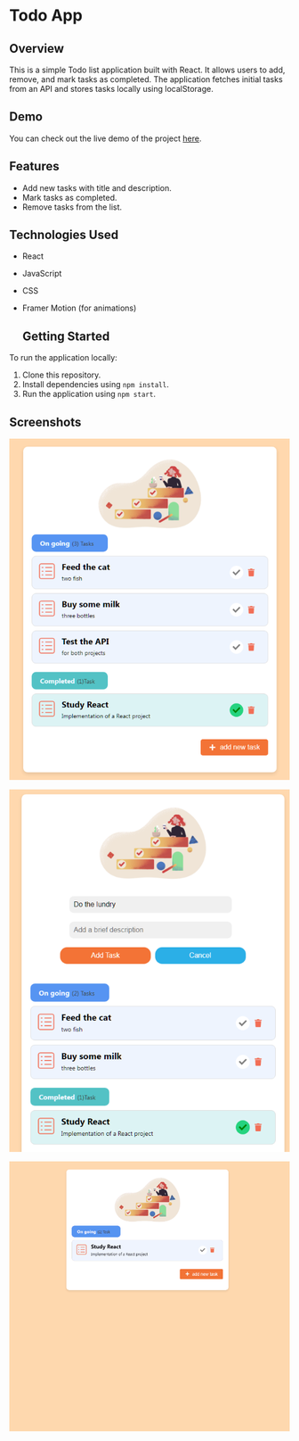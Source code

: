 # Todo App

## Overview
This is a simple Todo list application built with React. It allows users to add, remove, and mark tasks as completed. The application fetches initial tasks from an API and stores tasks locally using localStorage.

## Demo

You can check out the live demo of the project [here](https://todoapp-six-hazel.vercel.app/).

## Features
- Add new tasks with title and description.
- Mark tasks as completed.
- Remove tasks from the list.


## Technologies Used
- React
- JavaScript
- CSS
- Framer Motion (for animations)

  ## Getting Started
To run the application locally:
1. Clone this repository.
2. Install dependencies using `npm install`.
3. Run the application using `npm start`.

## Screenshots
![Todo List](https://github.com/hobaDevHome/todoapp/blob/master/src/images/sc1.png)

![Add Todo](https://github.com/hobaDevHome/todoapp/blob/master/src/images/sc2.png)

![Completed Tasks](https://github.com/hobaDevHome/todoapp/blob/master/src/images/prview.gif)






